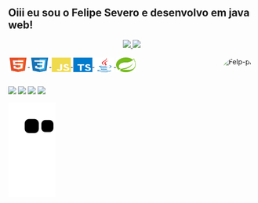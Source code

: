 ## Oiii eu sou o Felipe Severo e desenvolvo em java web!
<div align="center">
  <a href="https://github.com/Felp13">
  <img height="180em" src="https://github-readme-stats.vercel.app/api?username=Felp13-zz&show_icons=true&theme=tokyonight&include_all_commits=true&count_private=true"/>
  <img height="180em" src="https://github-readme-stats.vercel.app/api/top-langs/?username=Felp13-zz&layout=compact&langs_count=7&theme=tokyonight"/>
</div>
<div style="display: inline_block"><br>
  
  <img align="center" alt="Felp-HTML" height="30" width="40" src="https://raw.githubusercontent.com/devicons/devicon/master/icons/html5/html5-original.svg">
  <img align="center" alt="Felp-CSS" height="30" width="40" src="https://raw.githubusercontent.com/devicons/devicon/master/icons/css3/css3-original.svg">
  <img align="center" alt="Felp-Js" height="30" width="40" src="https://raw.githubusercontent.com/devicons/devicon/master/icons/javascript/javascript-plain.svg">
  <img align="center" alt="Felp-Ts" height="30" width="40" src="https://raw.githubusercontent.com/devicons/devicon/master/icons/typescript/typescript-plain.svg">
  <img align="center" alt="Felp-Java" height="30" width="40" src="https://raw.githubusercontent.com/devicons/devicon/master/icons/java/java-original.svg">
  <img align="center" alt="Felp-Spring" height="30" width="40" src="https://raw.githubusercontent.com/devicons/devicon/master/icons/spring/spring-original.svg">
 
   
  <img align="right" alt="Felp-pic" height="150" style="border-radius:50px;" src="https://media.discordapp.net/attachments/1017539028540719132/1017539066570477668/download20220804211237.png?width=468&height=468">
</div>
  
  ##
 
<div> 
  <a href="https://instagram.com/felpsevero" target="_blank"><img src="https://img.shields.io/badge/-Instagram-%23E4405F?style=for-the-badge&logo=instagram&logoColor=white" target="_blank"></a>
 	<a href="https://www.twitch.tv/felipesevero13" target="_blank"><img src="https://img.shields.io/badge/Twitch-9146FF?style=for-the-badge&logo=twitch&logoColor=white" target="_blank"></a>
  <a href = "mailto:felipeseveronunes@gmail.com"><img src="https://img.shields.io/badge/-Gmail-%23333?style=for-the-badge&logo=gmail&logoColor=white" target="_blank"></a>
  <a href="https://www.linkedin.com/in/felipe-severo/" target="_blank"><img src="https://img.shields.io/badge/-LinkedIn-%230077B5?style=for-the-badge&logo=linkedin&logoColor=white" target="_blank"></a> 
 
  ![Snake animation](https://github.com/Felp13/Felp13/blob/output/github-contribution-grid-snake.svg)
 
</div>

